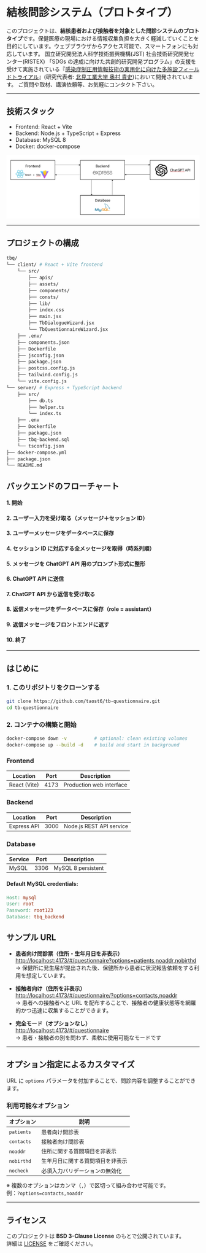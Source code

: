 # 結核問診システム（プロトタイプ）

このプロジェクトは、**結核患者および接触者を対象とした問診システムのプロトタイプ**です。保健医療の現場における情報収集負担を大きく軽減していくことを目的にしています。ウェブブラウザからアクセス可能で、スマートフォンにも対応しています。
国立研究開発法人科学技術振興機構(JST) 社会技術研究開発センター(RISTEX) 「SDGs の達成に向けた共創的研究開発プログラム」の支援を受けて実施されている『[感染症制圧用情報技術の実用化に向けた多施設フィールドトライアル](https://www.jst.go.jp/ristex/solve/project/solution/solution23_okumurapj.html)』(研究代表者: [北見工業大学 奥村 貴史](tokumura@mail.kitami-it.ac.jp))において開発されています。
ご質問や取材、講演依頼等、お気軽にコンタクト下さい。

---

## 技術スタック

- Frontend: React + Vite
- Backend: Node.js + TypeScript + Express
- Database: MySQL 8
- Docker: docker-compose

![Banner](./system-diagram.png)

---

## プロジェクトの構成

```bash
tbq/
└── client/ # React + Vite frontend
    └── src/
        ├── apis/
        ├── assets/
        ├── components/
        ├── consts/
        ├── lib/
        ├── index.css
        ├── main.jsx
        ├── TbDialogueWizard.jsx
        └── TbQuestionnaireWizard.jsx
    ├── .env/
    ├── components.json
    ├── Dockerfile
    ├── jsconfig.json
    ├── package.json
    ├── postcss.config.js
    ├── tailwind.config.js
    └── vite.config.js
└── server/ # Express + TypeScript backend
    ├── src/
        ├── db.ts
        ├── helper.ts
        └── index.ts
    ├── .env
    ├── Dockerfile
    ├── package.json
    ├── tbq-backend.sql
    └── tsconfig.json
├── docker-compose.yml
├── package.json
└── README.md
```

## バックエンドのフローチャート

#### 1. 開始

#### 2. ユーザー入力を受け取る（メッセージ＋セッション ID）

#### 3. ユーザーメッセージをデータベースに保存

#### 4. セッション ID に対応する全メッセージを取得（時系列順）

#### 5. メッセージを ChatGPT API 用のプロンプト形式に整形

#### 6. ChatGPT API に送信

#### 7. ChatGPT API から返信を受け取る

#### 8. 返信メッセージをデータベースに保存（role = assistant）

#### 9. 返信メッセージをフロントエンドに返す

#### 10. 終了

---

## はじめに

### 1. このリポジトリをクローンする

```bash
git clone https://github.com/taost6/tb-questionnaire.git
cd tb-questionnaire
```

### 2. コンテナの構築と開始

```bash
docker-compose down -v          # optional: clean existing volumes
docker-compose up --build -d    # build and start in background
```

### Frontend

| Location     | Port | Description              |
| ------------ | ---- | ------------------------ |
| React (Vite) | 4173 | Production web interface |

### Backend

| Location    | Port | Description              |
| ----------- | ---- | ------------------------ |
| Express API | 3000 | Node.js REST API service |

### Database

| Service | Port | Description        |
| ------- | ---- | ------------------ |
| MySQL   | 3306 | MySQL 8 persistent |

#### Default MySQL credentials:

```makefile
Host: mysql
User: root
Password: root123
Database: tbq_backend
```

## サンプル URL

- **患者向け問診票（住所・生年月日を非表示）**  
  [http://localhost:4173/#/questionnaire?options=patients,noaddr,nobirthd](http://localhost:4173/#/questionnaire?options=patients,noaddr,nobirthd)  
  → 保健所に発生届が提出された後、保健所から患者に状況報告依頼をする利用を想定しています。

- **接触者向け（住所を非表示）**  
  [http://localhost:4173/#/questionnaire/?options=contacts,noaddr](http://localhost:4173/#/questionnaire?options=contacts,noaddr)  
  → 患者への接触者へと URL を配布することで、接触者の健康状態等を網羅的かつ迅速に収集することができます。

- **完全モード（オプションなし）**  
  [http://localhost:4173/#/questionnaire](http://localhost:4173/#/questionnaire)  
  → 患者・接触者の別を問わず、柔軟に使用可能なモードです

---

## オプション指定によるカスタマイズ

URL に `options` パラメータを付加することで、問診内容を調整することができます。

### 利用可能なオプション

| オプション | 説明                             |
| ---------- | -------------------------------- |
| `patients` | 患者向け問診表                   |
| `contacts` | 接触者向け問診表                 |
| `noaddr`   | 住所に関する質問項目を非表示     |
| `nobirthd` | 生年月日に関する質問項目を非表示 |
| `nocheck`  | 必須入力バリデーションの無効化   |

※ 複数のオプションはカンマ（`,`）で区切って組み合わせ可能です。  
例：`?options=contacts,noaddr`

---

## ライセンス

このプロジェクトは **BSD 3-Clause License** のもとで公開されています。  
詳細は [LICENSE](https://github.com/taost6/tb-questionnaire/blob/main/LICENSE) をご確認ください。
